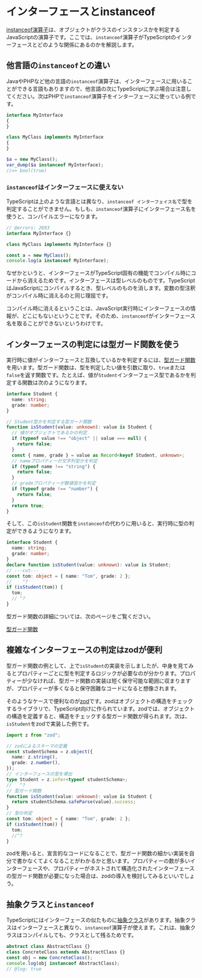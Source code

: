 # インターフェースとinstanceof

[instanceof演算子](../class/instanceof-operator.md)は、オブジェクトがクラスのインスタンスかを判定するJavaScriptの演算子です。ここでは、`instanceof`演算子がTypeScriptのインターフェースとどのような関係にあるのかを解説します。

## 他言語の`instanceof`との違い

JavaやPHPなど他の言語の`instanceof`演算子は、インターフェースに用いることができる言語もありますので、他言語の次にTypeScriptに学ぶ場合は注意してください。次はPHPで`instanceof`演算子をインターフェースに使っている例です。

```php title="PHPのinstanceof演算子の例"
interface MyInterface
{
}

class MyClass implements MyInterface
{
}

$a = new MyClass();
var_dump($a instanceof MyInterface);
//=> bool(true)
```

### `instanceof`はインターフェースに使えない

TypeScriptは上のような言語とは異なり、`instanceof インターフェイス名`で型を判定することができません。もしも、`instanceof`演算子にインターフェース名を使うと、コンパイルエラーになります。

```ts twoslash title="TypeScriptでinstanceof演算子を使うとコンパイルエラーになる例"
// @errors: 2693
interface MyInterface {}

class MyClass implements MyInterface {}

const a = new MyClass();
console.log(a instanceof MyInterface);
```

なぜかというと、インターフェースがTypeScript固有の機能でコンパイル時にコードから消えるためです。インターフェースは型レベルのものです。TypeScriptはJavaScriptにコンパイルするとき、型レベルのものを消します。変数の型注釈がコンパイル時に消えるのと同じ理屈です。

コンパイル時に消えるということは、JavaScript実行時にインターフェースの情報が、どこにもないということです。そのため、`instanceof`がインターフェース名を取ることができないというわけです。

## インターフェースの判定には型ガード関数を使う

実行時に値がインターフェースと互換しているかを判定するには、[型ガード関数](../../functions/type-guard-functions.md)を用います。型ガード関数は、型を判定したい値を引数に取り、`true`または`false`を返す関数です。たとえば、値が`Student`インターフェース型であるかを判定する関数は次のようになります。

```ts twoslash
interface Student {
  name: string;
  grade: number;
}

// Student型かを判定する型ガード関数
function isStudent(value: unknown): value is Student {
  // 値がオブジェクトであるかの判定
  if (typeof value !== "object" || value === null) {
    return false;
  }
  const { name, grade } = value as Record<keyof Student, unknown>;
  // nameプロパティーが文字列型かを判定
  if (typeof name !== "string") {
    return false;
  }
  // gradeプロパティーが数値型かを判定
  if (typeof grade !== "number") {
    return false;
  }
  return true;
}
```

そして、この`isStudent`関数を`instanceof`の代わりに用いると、実行時に型の判定ができるようになります。

```ts twoslash
interface Student {
  name: string;
  grade: number;
}
declare function isStudent(value: unknown): value is Student;
// ---cut---
const tom: object = { name: "Tom", grade: 2 };
//    ^?
if (isStudent(tom)) {
  tom;
  // ^?
}
```

型ガード関数の詳細については、次のページをご覧ください。

[型ガード関数](../../functions/type-guard-functions.md)

## 複雑なインターフェースの判定はzodが便利

型ガード関数の例として、上で`isStudent`の実装を示しましたが、中身を見てみるとプロパティーごとに型を判定するロジックが必要なのが分かります。プロパティーが少なければ、型ガード関数の実装は短く保守可能な範囲に収まりますが、プロパティーが多くなると保守困難なコードになると想像されます。

そのようなケースで便利なのが[zod](https://zod.dev/)です。zodはオブジェクトの構造をチェックするライブラリで、TypeScript向けに作られています。zodでは、オブジェクトの構造を定義すると、構造をチェックする型ガード関数が得られます。次は、`isStudent`をzodで実装した例です。

```ts twoslash
import z from "zod";

// zodによるスキーマの定義
const studentSchema = z.object({
  name: z.string(),
  grade: z.number(),
});
// インターフェースの型を導出
type Student = z.infer<typeof studentSchema>;
//   ^?
// 型ガード関数
function isStudent(value: unknown): value is Student {
  return studentSchema.safeParse(value).success;
}
// 型の判定
const tom: object = { name: "Tom", grade: 2 };
if (isStudent(tom)) {
  tom;
  //^?
}
```

zodを用いると、宣言的なコードになることで、型ガード関数の細かい実装を自分で書かなくてよくなることがわかるかと思います。プロパティーの数が多いインターフェースや、プロパティーがネストされて構造化されたインターフェースの型ガード関数が必要になった場合は、zodの導入を検討してみるといいでしょう。

## 抽象クラスと`instanceof`

TypeScriptにはインターフェースの似たものに[抽象クラス](./../class/abstract-class.md)があります。抽象クラスはインターフェースと異なり、`instanceof`演算子が使えます。これは、抽象クラスはコンパイルしても、クラスとして残るためです。

```ts twoslash
abstract class AbstractClass {}
class ConcreteClass extends AbstractClass {}
const obj = new ConcreteClass();
console.log(obj instanceof AbstractClass);
// @log: true
```
